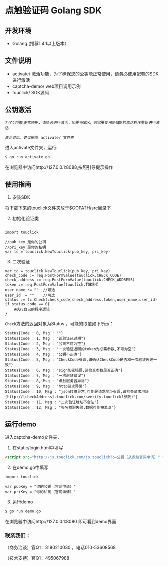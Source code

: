 # 点触验证码 Golang SDK

## 开发环境

 - Golang (推荐1.4.1以上版本）

## 文件说明

* activate/ 激活功能，为了确保您的公钥能正常使用，请务必使用配套的SDK进行激活
* captcha-demo/ web项目调用示例
* touclick/ SDK源码

## 公钥激活

`为了公钥能正常使用，请务必进行激活，如更换SDK，则需要使用新SDK的激活程序重新进行激活`

`激活过后，建议删除 activate/ 文件夹`

进入activate文件夹，运行:

```bash
$ go run activate.go
```

在浏览器中访问http://127.0.0.1:8088,按照引导提示操作


## 使用指南

1. 安装SDK

  将下载下来的touclick文件夹放于$GOPATH/src目录下

2. 初始化验证类

  ```golang

  import touclick

  //pub_key 是你的公钥
  //pri_key 是你的私钥
  var tc = touclick.NewTouclick(pub_key, pri_key)
  ```

3. 二次验证

  ```golang
  var tc = touclick.NewTouclick(pub_key, pri_key)
  check_code := req.PostFormValue(touclick.CHECK_CODE)
  check_address := req.PostFormValue(touclick.CHECK_ADDRESS)
  token := req.PostFormValue(touclick.TOKEN)
  user_name := ""  //可选
  user_id := ""    //可选
  status := tc.Check(check_code,check_address,token,user_name,user_id)
  if status.code == 0{
      #执行自己的程序逻辑
  }
  ```

  `Check`方法的返回对象为Status`，可能的取值如下所示：

  ```golang
  Status{Code : 0, Msg : ""}
  Status{Code : 1, Msg : "该验证已过期"}
  Status{Code : 2, Msg : "公钥不可为空"}
  Status{Code : 3, Msg : "一次验证返回的token为必需参数,不可为空"}
  Status{Code : 4, Msg : "公钥不正确"}
  Status{Code : 5, Msg : "CheckCode有误,请确认CheckCode是否和一次验证传递一致"}
  Status{Code : 6, Msg : "sign加密错误,请检查参数是否正确"}
  Status{Code : 7, Msg : "一次验证错误"}
  Status{Code : 8, Msg : "点触服务器异常"}
  Status{Code : 9, Msg : "http请求异常"}
  Status{Code : 10, Msg : "json转换异常,可能是请求地址有误,请检查请求地址(http://[checkAddress].touclick.com/sverify.touclick?参数)"}
  Status{Code : 11, Msg : "二次验证地址不合法"}
  Status{Code : 12, Msg : "签名校验失败,数据可能被篡改"}
  ```

## 运行demo

进入captcha-demo文件夹，

1. 在static/login.html中填写
  ```html
  <script src="http://js.touclick.com/js.touclick?b=公钥（从点触官网申请）" ></script>
  ```

2. 在demo.go中填写
  ```golang
  import touclick

  var pubKey = "你的公钥（官网申请）"
  var priKey = "你的私钥（官网申请）"
  ```

3. 运行demo
  ```bash
  $ go run demo.go
  ```

在浏览器中访问http://127.0.0.1:8080 即可看到demo界面

### 联系我们：
（商务洽谈）官Q1：3180210030 ，电话010-53608568

（技术支持）官Q1：495067988  
